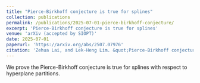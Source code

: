 ```yaml
---
title: "Pierce-Birkhoff conjecture is true for splines"
collection: publications
permalink: /publications/2025-07-01-pierce-birkhoff-conjecture/
excerpt: 'Pierce-Birkhoff conjecture is true for splines'
venue: 'arXiv (accepted by SIOPT)'
date: 2025-07-01
paperurl: 'https://arxiv.org/abs/2507.07976'
citation: 'Zehua Lai, and Lek-Heng Lim. &quot;Pierce-Birkhoff conjecture is true for splines.&quot; arXiv (2025): arXiv-2406.19377.'
---
```

We prove the Pierce-Birkhoff conjecture is true for splines with respect to hyperplane partitions.
